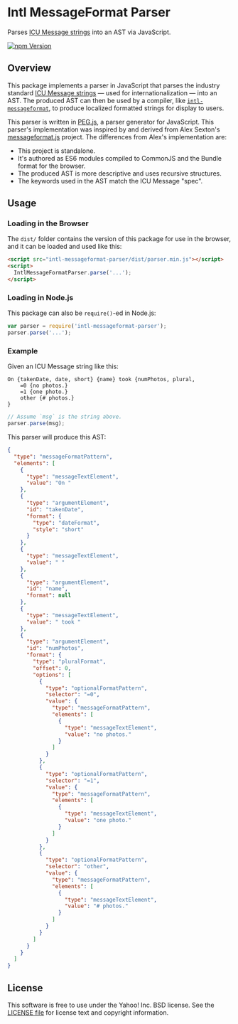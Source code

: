 # Intl MessageFormat Parser

Parses [ICU Message strings][icu] into an AST via JavaScript.

[![npm Version][npm-badge]][npm]

## Overview

This package implements a parser in JavaScript that parses the industry standard [ICU Message strings][icu] — used for internationalization — into an AST. The produced AST can then be used by a compiler, like [`intl-messageformat`][intl-mf], to produce localized formatted strings for display to users.

This parser is written in [PEG.js][], a parser generator for JavaScript. This parser's implementation was inspired by and derived from Alex Sexton's [messageformat.js][] project. The differences from Alex's implementation are:

- This project is standalone.
- It's authored as ES6 modules compiled to CommonJS and the Bundle format for the browser.
- The produced AST is more descriptive and uses recursive structures.
- The keywords used in the AST match the ICU Message "spec".

## Usage

### Loading in the Browser

The `dist/` folder contains the version of this package for use in the browser, and it can be loaded and used like this:

```html
<script src="intl-messageformat-parser/dist/parser.min.js"></script>
<script>
  IntlMessageFormatParser.parse('...');
</script>
```

### Loading in Node.js

This package can also be `require()`-ed in Node.js:

```js
var parser = require('intl-messageformat-parser');
parser.parse('...');
```

### Example

Given an ICU Message string like this:

```
On {takenDate, date, short} {name} took {numPhotos, plural,
    =0 {no photos.}
    =1 {one photo.}
    other {# photos.}
}
```

```js
// Assume `msg` is the string above.
parser.parse(msg);
```

This parser will produce this AST:

```json
{
  "type": "messageFormatPattern",
  "elements": [
    {
      "type": "messageTextElement",
      "value": "On "
    },
    {
      "type": "argumentElement",
      "id": "takenDate",
      "format": {
        "type": "dateFormat",
        "style": "short"
      }
    },
    {
      "type": "messageTextElement",
      "value": " "
    },
    {
      "type": "argumentElement",
      "id": "name",
      "format": null
    },
    {
      "type": "messageTextElement",
      "value": " took "
    },
    {
      "type": "argumentElement",
      "id": "numPhotos",
      "format": {
        "type": "pluralFormat",
        "offset": 0,
        "options": [
          {
            "type": "optionalFormatPattern",
            "selector": "=0",
            "value": {
              "type": "messageFormatPattern",
              "elements": [
                {
                  "type": "messageTextElement",
                  "value": "no photos."
                }
              ]
            }
          },
          {
            "type": "optionalFormatPattern",
            "selector": "=1",
            "value": {
              "type": "messageFormatPattern",
              "elements": [
                {
                  "type": "messageTextElement",
                  "value": "one photo."
                }
              ]
            }
          },
          {
            "type": "optionalFormatPattern",
            "selector": "other",
            "value": {
              "type": "messageFormatPattern",
              "elements": [
                {
                  "type": "messageTextElement",
                  "value": "# photos."
                }
              ]
            }
          }
        ]
      }
    }
  ]
}
```

## License

This software is free to use under the Yahoo! Inc. BSD license.
See the [LICENSE file][] for license text and copyright information.

[npm]: https://www.npmjs.org/package/intl-messageformat-parser
[npm-badge]: https://img.shields.io/npm/v/intl-messageformat-parser.svg?style=flat-square
[icu]: http://userguide.icu-project.org/formatparse/messages
[intl-mf]: https://github.com/formatjs/formatjs
[peg.js]: https://pegjs.org/
[messageformat.js]: https://github.com/SlexAxton/messageformat.js
[license file]: https://github.com/formatjs/formatjs/blob/master/LICENSE
